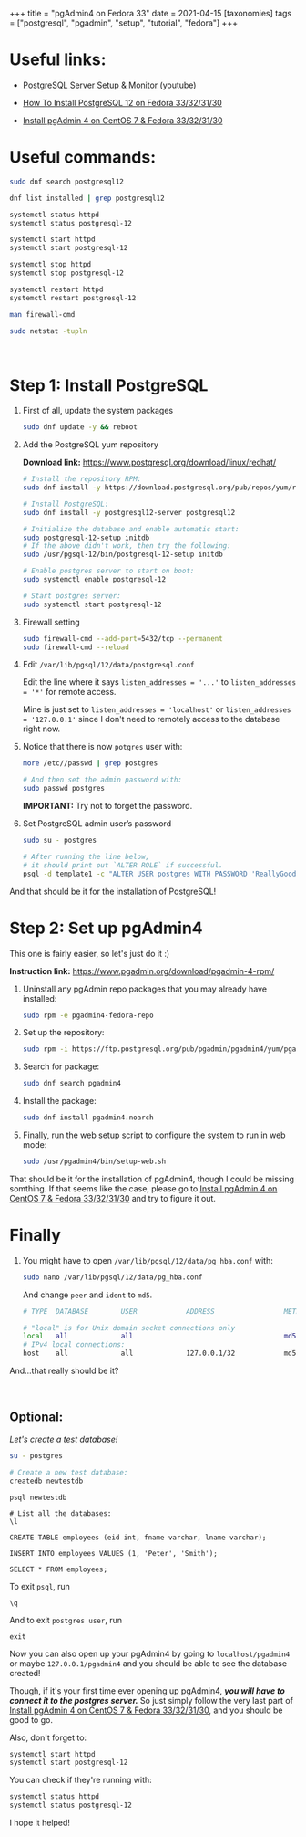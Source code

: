 +++
title = "pgAdmin4 on Fedora 33"
date = 2021-04-15
[taxonomies]
tags = ["postgresql", "pgadmin", "setup", "tutorial", "fedora"]
+++

# Useful links:

- [PostgreSQL Server Setup & Monitor](https://www.youtube.com/watch?v=jDQjRHPRcgM&list=PL061tjwVHN1gJIfXCHk4jc9aRacY0D9vR&index=1&t=581s) (youtube)

- [How To Install PostgreSQL 12 on Fedora 33/32/31/30](https://computingforgeeks.com/how-to-install-postgresql-12-on-fedora/)

- [Install pgAdmin 4 on CentOS 7 & Fedora 33/32/31/30](https://computingforgeeks.com/how-to-install-pgadmin-on-centos-fedora/)

# Useful commands:

```bash
sudo dnf search postgresql12

dnf list installed | grep postgresql12

systemctl status httpd
systemctl status postgresql-12

systemctl start httpd
systemctl start postgresql-12

systemctl stop httpd
systemctl stop postgresql-12

systemctl restart httpd
systemctl restart postgresql-12

man firewall-cmd

sudo netstat -tupln
```

<br />

# Step 1: Install PostgreSQL

1.  First of all, update the system packages

    ```bash
    sudo dnf update -y && reboot
    ```

2.  Add the PostgreSQL yum repository

    **Download link:** <https://www.postgresql.org/download/linux/redhat/>

    ```bash
    # Install the repository RPM:
    sudo dnf install -y https://download.postgresql.org/pub/repos/yum/reporpms/F-33-x86_64/ pgdg-fedora-repo-latest.noarch.rpm

    # Install PostgreSQL:
    sudo dnf install -y postgresql12-server postgresql12

    # Initialize the database and enable automatic start:
    sudo postgresql-12-setup initdb
    # If the above didn't work, then try the following:
    sudo /usr/pgsql-12/bin/postgresql-12-setup initdb

    # Enable postgres server to start on boot:
    sudo systemctl enable postgresql-12

    # Start postgres server:
    sudo systemctl start postgresql-12
    ```

3.  Firewall setting

    ```bash
    sudo firewall-cmd --add-port=5432/tcp --permanent
    sudo firewall-cmd --reload
    ```

4.  Edit `/var/lib/pgsql/12/data/postgresql.conf`

    Edit the line where it says `listen_addresses = '...'` to `listen_addresses = '*'` for remote access.

    Mine is just set to `listen_addresses = 'localhost'` or `listen_addresses = '127.0.0.1'` since I don't need to remotely access to the database right now.

5.  Notice that there is now `potgres` user with:

    ```bash
    more /etc//passwd | grep postgres

    # And then set the admin password with:
    sudo passwd postgres
    ```

    **IMPORTANT:** Try not to forget the password.

6.  Set PostgreSQL admin user’s password

    ```bash
    sudo su - postgres

    # After running the line below,
    # it should print out `ALTER ROLE` if successful.
    psql -d template1 -c "ALTER USER postgres WITH PASSWORD 'ReallyGoodPasswd';"
    ```

And that should be it for the installation of PostgreSQL!

# Step 2: Set up pgAdmin4

This one is fairly easier, so let's just do it :)

**Instruction link:** <https://www.pgadmin.org/download/pgadmin-4-rpm/>

1. Uninstall any pgAdmin repo packages that you may already have installed:

   ```bash
   sudo rpm -e pgadmin4-fedora-repo
   ```

2. Set up the repository:

   ```bash
   sudo rpm -i https://ftp.postgresql.org/pub/pgadmin/pgadmin4/yum/pgadmin4-fedora-repo-1-1.noarch.rpm
   ```

3. Search for package:

   ```bash
   sudo dnf search pgadmin4
   ```

4. Install the package:

   ```bash
   sudo dnf install pgadmin4.noarch
   ```

5. Finally, run the web setup script to configure the system to run in web mode:

   ```bash
   sudo /usr/pgadmin4/bin/setup-web.sh
   ```

That should be it for the installation of pgAdmin4, though I could be missing somthing. If that seems like the case, please go to [Install pgAdmin 4 on CentOS 7 & Fedora 33/32/31/30](https://computingforgeeks.com/how-to-install-pgadmin-on-centos-fedora/) and try to figure it out.

# Finally

1. You might have to open `/var/lib/pgsql/12/data/pg_hba.conf` with:

   ```bash
   sudo nano /var/lib/pgsql/12/data/pg_hba.conf
   ```

   And change `peer` and `ident` to `md5`.

   ```bash
   # TYPE  DATABASE        USER            ADDRESS                 METHOD

   # "local" is for Unix domain socket connections only
   local   all             all                                     md5
   # IPv4 local connections:
   host    all             all             127.0.0.1/32            md5
   ```

And...that really should be it?

<br />

## Optional:

_Let's create a test database!_

```bash
su - postgres
```

```bash
# Create a new test database:
createdb newtestdb
```

```
psql newtestdb

# List all the databases:
\l

CREATE TABLE employees (eid int, fname varchar, lname varchar);

INSERT INTO employees VALUES (1, 'Peter', 'Smith');

SELECT * FROM employees;
```

To exit `psql`, run

```
\q
```

And to exit `postgres user`, run

```
exit
```

Now you can also open up your pgAdmin4 by going to `localhost/pgadmin4` or maybe `127.0.0.1/pgadmin4` and you should be able to see the database created!

Though, if it's your first time ever opening up pgAdmin4, **_you will have to connect it to the postgres server._** So just simply follow the very last part of [Install pgAdmin 4 on CentOS 7 & Fedora 33/32/31/30](https://computingforgeeks.com/how-to-install-pgadmin-on-centos-fedora/), and you should be good to go.

Also, don't forget to:

```bash
systemctl start httpd
systemctl start postgresql-12
```

You can check if they're running with:

```bash
systemctl status httpd
systemctl status postgresql-12
```

I hope it helped!
